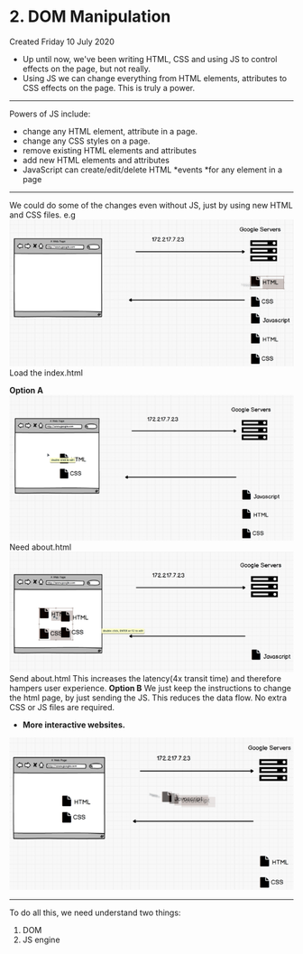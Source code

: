# 2. DOM Manipulation
Created Friday 10 July 2020


* Up until now, we've been writing HTML, CSS and using JS to control effects on the page, but not really.
* Using JS we can change everything from HTML elements, attributes to CSS effects on the page. This is truly a power.


*****

Powers of JS include:

* change any HTML element, attribute in a page.
* change any CSS styles on a page.
* remove existing HTML elements and attributes
* add new HTML elements and attributes
* JavaScript can create/edit/delete HTML *events *for any element in a page


*****

We could do some of the changes even without JS, just by using new HTML and CSS files.
e.g 
![](vault/3._JavaScript/2._DOM_Manipulation/pasted_image.png) 
Load the index.html

**Option A**
![](vault/3._JavaScript/2._DOM_Manipulation/pasted_image001.png)
Need about.html
![](vault/3._JavaScript/2._DOM_Manipulation/pasted_image002.png)
Send about.html
This increases the latency(4x transit time) and therefore hampers user experience.
**Option B**
We just keep the instructions to change the html page, by just sending the JS. This reduces the data flow. No extra CSS or JS files are required. 

* **More interactive websites.**

![](vault/3._JavaScript/2._DOM_Manipulation/pasted_image003.png)

*****

To do all this, we need understand two things:

1. DOM
2. JS engine


